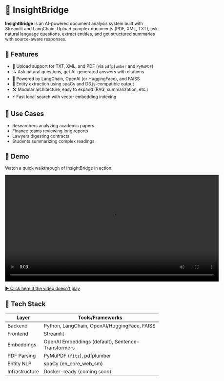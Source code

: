 # 🚀 InsightBridge

**InsightBridge** is an AI-powered document analysis system built with Streamlit and LangChain. Upload complex documents (PDF, XML, TXT), ask natural language questions, extract entities, and get structured summaries with source-aware responses.


## 🧠 Features

- 📄 Upload support for TXT, XML, and PDF (via `pdfplumber` and `PyMuPDF`)
- 🔍 Ask natural questions, get AI-generated answers with citations
- 🧩 Powered by LangChain, OpenAI (or HuggingFace), and FAISS
- 🧠 Entity extraction using spaCy and D3.js-compatible output
- 🛠️ Modular architecture, easy to expand (RAG, summarization, etc.)
- ⚡ Fast local search with vector embedding indexing


## 🎯 Use Cases

- Researchers analyzing academic papers
- Finance teams reviewing long reports
- Lawyers digesting contracts
- Students summarizing complex readings

## 🎥 Demo
Watch a quick walkthrough of InsightBridge in action:

<video src="https://github.com/vageeshadatta2000/InsightBridge/raw/main/assets/Insight-Demo.mp4" controls width="700">
  Your browser does not support the video tag.
</video>

[▶️ Click here if the video doesn’t play](https://github.com/vageeshadatta2000/InsightBridge/raw/main/assets/Insight-Demo.mp4)



## 🧰 Tech Stack

| Layer         | Tools/Frameworks                                 |
|---------------|--------------------------------------------------|
| Backend       | Python, LangChain, OpenAI/HuggingFace, FAISS     |
| Frontend      | Streamlit                                        |
| Embeddings    | OpenAI Embeddings (default), Sentence-Transformers |
| PDF Parsing   | PyMuPDF (`fitz`), pdfplumber                     |
| Entity NLP    | spaCy (en_core_web_sm)                           |
| Infrastructure| Docker-ready (coming soon)                       |


